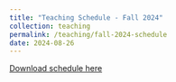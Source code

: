 ```yaml
---
title: "Teaching Schedule - Fall 2024"
collection: teaching
permalink: /teaching/fall-2024-schedule
date: 2024-08-26
---
```


[Download schedule here](http://atalafha.github.io/files/Fall_2024_Weekly_Schedule.pdf)
